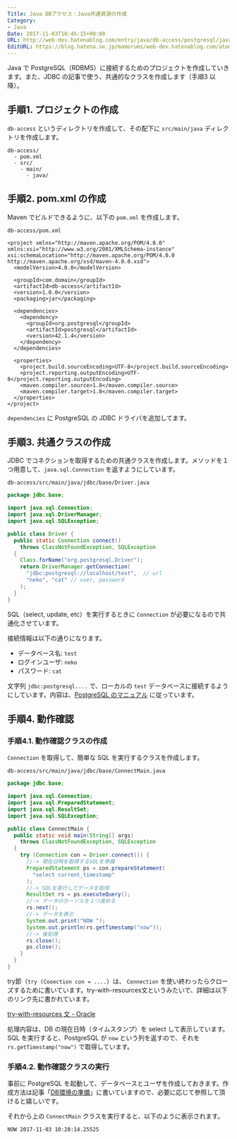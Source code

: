 ```yaml
---
Title: Java DBアクセス：Java共通資源の作成
Category:
- Java
Date: 2017-11-03T10:45:15+09:00
URL: http://web-dev.hatenablog.com/entry/java/db-access/postgresql/java-project-common-class
EditURL: https://blog.hatena.ne.jp/mamorums/web-dev.hatenablog.com/atom/entry/8599973812313993351
---
```


Java で PostgreSQL（RDBMS）に接続するためのプロジェクトを作成していきます。また、JDBC の記事で使う、共通的なクラスを作成します（手順3 以降）。


## 手順1. プロジェクトの作成
`db-access` というディレクトリを作成して、その配下に `src/main/java` ディレクトリを作成します。

```
db-access/
  - pom.xml
  - src/
    - main/
      - java/
```


## 手順2. pom.xml の作成
Maven でビルドできるように、以下の `pom.xml` を作成します。

`db-access/pom.xml`

```
<project xmlns="http://maven.apache.org/POM/4.0.0" xmlns:xsi="http://www.w3.org/2001/XMLSchema-instance" xsi:schemaLocation="http://maven.apache.org/POM/4.0.0 http://maven.apache.org/xsd/maven-4.0.0.xsd">
  <modelVersion>4.0.0</modelVersion>

  <groupId>com.domain</groupId>
  <artifactId>db-access</artifactId>
  <version>1.0.0</version>
  <packaging>jar</packaging>

  <dependencies>
    <dependency>
      <groupId>org.postgresql</groupId>
      <artifactId>postgresql</artifactId>
      <version>42.1.4</version>
    </dependency>
  </dependencies>

  <properties>
    <project.build.sourceEncoding>UTF-8</project.build.sourceEncoding>
    <project.reporting.outputEncoding>UTF-8</project.reporting.outputEncoding>
    <maven.compiler.source>1.8</maven.compiler.source>
    <maven.compiler.target>1.8</maven.compiler.target>
  </properties>
</project>
```

`dependencies` に PostgreSQL の JDBC ドライバを追加してます。


## 手順3. 共通クラスの作成
JDBC でコネクションを取得するための共通クラスを作成します。メソッドを１つ用意して、`java.sql.Connection` を返すようにしています。

`db-access/src/main/java/jdbc/base/Driver.java`

```java
package jdbc.base;

import java.sql.Connection;
import java.sql.DriverManager;
import java.sql.SQLException;

public class Driver {
  public static Connection connect()
    throws ClassNotFoundException, SQLException
  {
    Class.forName("org.postgresql.Driver");
    return DriverManager.getConnection(
      "jdbc:postgresql://localhost/test",  // url
      "neko", "cat" // user, password
    );
  }
}
```

SQL（select, update, etc）を実行するときに `Connection` が必要になるので共通化させています。

接続情報は以下の通りになります。

- データベース名: `test`
- ログインユーザ: `neko`
- パスワード:  `cat`

文字列 `jdbc:postgresql....` で、ローカルの `test` データベースに接続するようにしています。内容は、[PostgreSQL のマニュアル](https://jdbc.postgresql.org/documentation/head/connect.html) に従っています。


## 手順4. 動作確認
### 手順4.1. 動作確認クラスの作成
`Connection` を取得して、簡単な SQL を実行するクラスを作成します。

`db-access/src/main/java/jdbc/base/ConnectMain.java`

```java
package jdbc.base;

import java.sql.Connection;
import java.sql.PreparedStatement;
import java.sql.ResultSet;
import java.sql.SQLException;

public class ConnectMain {
  public static void main(String[] args)
    throws ClassNotFoundException, SQLException
  {
    try (Connection con = Driver.connect()) {
      //-> 現在日時を取得するSQLを準備
      PreparedStatement ps = con.prepareStatement(
        "select current_timestamp"
      );
      //-> SQLを実行してデータを取得
      ResultSet rs = ps.executeQuery();
      //-> データのカーソルを１つ進める
      rs.next();
      //-> データを表示
      System.out.print("NOW ");
      System.out.println(rs.getTimestamp("now"));
      //-> 後処理
      rs.close();
      ps.close();
    }
  }
}
```

try節（`try (Cooection con = ....`）は、 `Connection` を使い終わったらクローズするために書いています。try-with-resources文というみたいで、詳細は以下のリンク先に書かれています。

[try-with-resources 文 - Oracle](https://docs.oracle.com/javase/jp/7/technotes/guides/language/try-with-resources.html)

処理内容は、DB の現在日時（タイムスタンプ）を select して表示しています。SQL を実行すると、PostgreSQL が `now` という列を返すので、それを `rs.getTimestamp("now")` で取得しています。


### 手順4.2. 動作確認クラスの実行
事前に PostgreSQL を起動して、データベースとユーザを作成しておきます。作成方法は記事「[DB環境の準備](/entry/java/db-access/postgresql/db-env)」に書いていますので、必要に応じて参照して頂けると嬉しいです。 

それから上の `ConnectMain` クラスを実行すると、以下のように表示されます。

```
NOW 2017-11-03 10:28:14.25525
```
